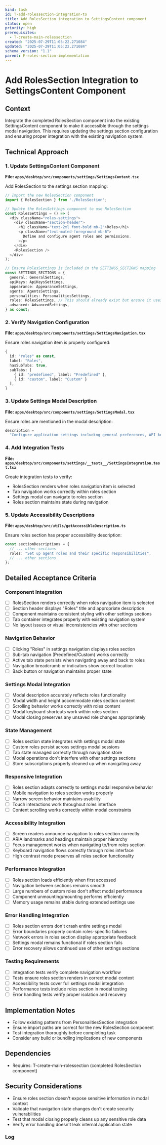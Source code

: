 ```yaml
---
kind: task
id: T-add-rolessection-integration-to
title: Add RolesSection integration to SettingsContent component
status: open
priority: high
prerequisites:
  - T-create-main-rolessection
created: "2025-07-29T11:05:22.271084"
updated: "2025-07-29T11:05:22.271084"
schema_version: "1.1"
parent: F-roles-section-implementation
---
```


# Add RolesSection Integration to SettingsContent Component

## Context

Integrate the completed RolesSection component into the existing SettingsContent component to make it accessible through the settings modal navigation. This requires updating the settings section configuration and ensuring proper integration with the existing navigation system.

## Technical Approach

### 1. Update SettingsContent Component

**File: `apps/desktop/src/components/settings/SettingsContent.tsx`**

Add RolesSection to the settings section mapping:

```typescript
// Import the new RolesSection component
import { RolesSection } from './RolesSection';

// Update the RolesSettings component to use RolesSection
const RolesSettings = () => (
  <div className="roles-settings">
    <div className="section-header">
      <h1 className="text-2xl font-bold mb-2">Roles</h1>
      <p className="text-muted-foreground mb-6">
        Define and configure agent roles and permissions.
      </p>
    </div>
    <RolesSection />
  </div>
);

// Ensure RolesSettings is included in the SETTINGS_SECTIONS mapping
const SETTINGS_SECTIONS = {
  general: GeneralSettings,
  apiKeys: ApiKeysSettings,
  appearance: AppearanceSettings,
  agents: AgentsSettings,
  personalities: PersonalitiesSettings,
  roles: RolesSettings, // This should already exist but ensure it uses new component
  advanced: AdvancedSettings,
} as const;
```

### 2. Verify Navigation Configuration

**File: `apps/desktop/src/components/settings/SettingsNavigation.tsx`**

Ensure roles navigation item is properly configured:

```typescript
{
  id: "roles" as const,
  label: "Roles",
  hasSubTabs: true,
  subTabs: [
    { id: "predefined", label: "Predefined" },
    { id: "custom", label: "Custom" }
  ],
}
```

### 3. Update Settings Modal Description

**File: `apps/desktop/src/components/settings/SettingsModal.tsx`**

Ensure roles are mentioned in the modal description:

```typescript
description =
  "Configure application settings including general preferences, API keys, appearance, agents, personalities, roles, and advanced options.";
```

### 4. Add Integration Tests

**File: `apps/desktop/src/components/settings/__tests__/SettingsIntegration.test.tsx`**

Create integration tests to verify:

- RolesSection renders when roles navigation item is selected
- Tab navigation works correctly within roles section
- Settings modal can navigate to roles section
- Roles section maintains state during navigation

### 5. Update Accessibility Descriptions

**File: `apps/desktop/src/utils/getAccessibleDescription.ts`**

Ensure roles section has proper accessibility description:

```typescript
const sectionDescriptions = {
  // ... other sections
  roles: "Set up agent roles and their specific responsibilities",
  // ... other sections
};
```

## Detailed Acceptance Criteria

### Component Integration

- [ ] RolesSection renders correctly when roles navigation item is selected
- [ ] Section header displays "Roles" title and appropriate description
- [ ] Component maintains consistent styling with other settings sections
- [ ] Tab container integrates properly with existing navigation system
- [ ] No layout issues or visual inconsistencies with other sections

### Navigation Behavior

- [ ] Clicking "Roles" in settings navigation displays roles section
- [ ] Sub-tab navigation (Predefined/Custom) works correctly
- [ ] Active tab state persists when navigating away and back to roles
- [ ] Navigation breadcrumb or indicators show correct location
- [ ] Back button or navigation maintains proper state

### Settings Modal Integration

- [ ] Modal description accurately reflects roles functionality
- [ ] Modal width and height accommodate roles section content
- [ ] Scrolling behavior works correctly with roles content
- [ ] Modal keyboard shortcuts work within roles section
- [ ] Modal closing preserves any unsaved role changes appropriately

### State Management

- [ ] Roles section state integrates with settings modal state
- [ ] Custom roles persist across settings modal sessions
- [ ] Tab state managed correctly through navigation store
- [ ] Modal operations don't interfere with other settings sections
- [ ] Store subscriptions properly cleaned up when navigating away

### Responsive Integration

- [ ] Roles section adapts correctly to settings modal responsive behavior
- [ ] Mobile navigation to roles section works properly
- [ ] Narrow screen behavior maintains usability
- [ ] Touch interactions work throughout roles interface
- [ ] Content scrolling works correctly within modal constraints

### Accessibility Integration

- [ ] Screen readers announce navigation to roles section correctly
- [ ] ARIA landmarks and headings maintain proper hierarchy
- [ ] Focus management works when navigating to/from roles section
- [ ] Keyboard navigation flows correctly through roles interface
- [ ] High contrast mode preserves all roles section functionality

### Performance Integration

- [ ] Roles section loads efficiently when first accessed
- [ ] Navigation between sections remains smooth
- [ ] Large numbers of custom roles don't affect modal performance
- [ ] Component unmounting/mounting performs efficiently
- [ ] Memory usage remains stable during extended settings use

### Error Handling Integration

- [ ] Roles section errors don't crash entire settings modal
- [ ] Error boundaries properly contain roles-specific failures
- [ ] Network errors in roles section display appropriate feedback
- [ ] Settings modal remains functional if roles section fails
- [ ] Error recovery allows continued use of other settings sections

### Testing Requirements

- [ ] Integration tests verify complete navigation workflow
- [ ] Tests ensure roles section renders in correct modal context
- [ ] Accessibility tests cover full settings modal integration
- [ ] Performance tests include roles section in modal testing
- [ ] Error handling tests verify proper isolation and recovery

## Implementation Notes

- Follow existing patterns from PersonalitiesSection integration
- Ensure import paths are correct for the new RolesSection component
- Test integration thoroughly before completing task
- Consider any build or bundling implications of new components

## Dependencies

- Requires: T-create-main-rolessection (completed RolesSection component)

## Security Considerations

- Ensure roles section doesn't expose sensitive information in modal context
- Validate that navigation state changes don't create security vulnerabilities
- Test that modal closing properly cleans up any sensitive role data
- Verify error handling doesn't leak internal application state

### Log
